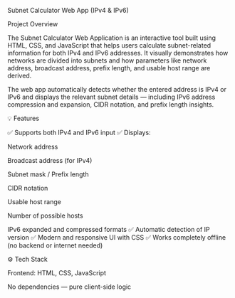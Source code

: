 Subnet Calculator Web App (IPv4 & IPv6)

Project Overview

The Subnet Calculator Web Application is an interactive tool built using HTML, CSS, and JavaScript that helps users calculate subnet-related information for both IPv4 and IPv6 addresses.
It visually demonstrates how networks are divided into subnets and how parameters like network address, broadcast address, prefix length, and usable host range are derived.

The web app automatically detects whether the entered address is IPv4 or IPv6 and displays the relevant subnet details — including IPv6 address compression and expansion, CIDR notation, and prefix length insights.

💡 Features

✅ Supports both IPv4 and IPv6 input
✅ Displays:

Network address

Broadcast address (for IPv4)

Subnet mask / Prefix length

CIDR notation

Usable host range

Number of possible hosts

IPv6 expanded and compressed formats
✅ Automatic detection of IP version
✅ Modern and responsive UI with CSS
✅ Works completely offline (no backend or internet needed)

⚙️ Tech Stack

Frontend: HTML, CSS, JavaScript

No dependencies — pure client-side logic

